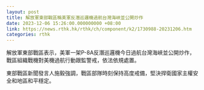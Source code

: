 ```yaml
---
layout: post
title: 解放軍東部戰區稱美軍反潛巡邏機過航台灣海峽並公開炒作
date: 2023-12-06 15:26:00.000000000 +08:00
link: https://news.rthk.hk/rthk/ch/component/k2/1730988-20231206.htm
categories: rthk
---
```


解放軍東部戰區表示，美軍一架P-8A反潛巡邏機今日過航台灣海峽並公開炒作，戰區組織戰機對美機過航行動跟監警戒，依法依規處置。

東部戰區新聞發言人施毅強調，戰區部隊時刻保持高度戒備，堅決捍衛國家主權安全和地區和平穩定。
